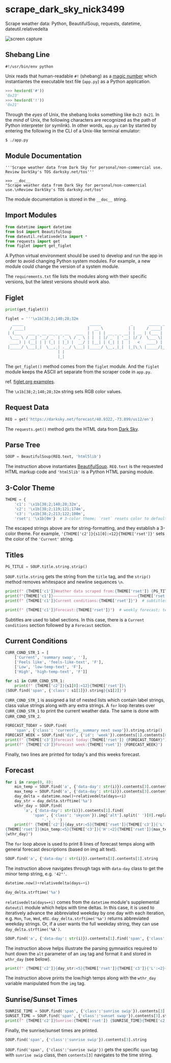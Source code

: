 # scrape_dark_sky_nick3499
Scrape weather data: Python, BeautifulSoup, requests, datetime, dateutil.relativedelta

![screen capture](screen_capture.png)

## Shebang Line

```shell
#!/usr/bin/env python
```

Unix reads that human-readable `#!` (shebang) as a [magic number](https://en.wikipedia.org/wiki/Shebang_(Unix)#Magic_number) which instantiantes the executable text file (`app.py`) as a Python application.

```python
>>> hex(ord('#'))
'0x23'
>>> hex(ord('!'))
'0x21'
```

Through the _eyes_ of Unix, the shebang looks something like `0x23 0x21`. In the _mind_ of Unix, the following characters are recognized as the path of Python interpreter (or symlink). In other words, `app.py` can by started by entering the following in the CLI of a Unix-like terminal emulator:

```shell
$ ./app.py
```

## Module Documentation

```
'''Scrape weather data from Dark Sky for personal/non-commercial use. Review DarkSky's TOS darksky.net/tos'''
```

```
>>> __doc__
"Scrape weather data from Dark Sky for personal/non-commercial use.\nReview DarkSky's TOS darksky.net/tos"
```

The module documentation is stored in the `__doc__` string.

## Import Modules

```python
from datetime import datetime
from bs4 import BeautifulSoup
from dateutil.relativedelta import *
from requests import get
from figlet import get_figlet
```

A Python virtual environment should be used to develop and run the app in order to avoid changing Python system modules. For example, a new module could change the version of a system module.

The `requirements.txt` file lists the modules along with their specific versions, but the latest versions should work also.

## Figlet

```python
print(get_figlet())
```

```python
figlet = '''\x1b[38;2;140;28;32m
   _____                             _____             _       _____ _
  / ____|                           |  __ \           | |     / ____| |
 | (___   ___ _ __ __ _ _ __   ___  | |  | | __ _ _ __| | __ | (___ | | ___   _
  \___ \ / __| '__/ _` | '_ \ / _ \ | |  | |/ _` | '__| |/ /  \___ \| |/ / | | |\x1b[38;2;119;121;174m
  ____) | (__| | | (_| | |_) |  __/ | |__| | (_| | |  |   <   ____) |   <| |_| |
 |_____/ \___|_|  \__,_| .__/ \___| |_____/ \__,_|_|  |_|\_\ |_____/|_|\_\___, |\x1b[38;2;140;28;32m
                       | |                                                 __/ |
                       |_|                                                |___/\x1b[0m'''
```

The `get_figlet()` method comes from the `figlet` module. And the `figlet` module keeps the ASCII art separate from the scraper code in `app.py`.

ref. [figlet.org examples](http://www.figlet.org/examples.html).

The `\x1b[38;2;140;28;32m` string sets RGB color values.

## Request Data

```python
REQ = get('https://darksky.net/forecast/40.9322,-73.899/us12/en')
```

The `requests.get()` method gets the HTML data from [Dark Sky](https://darksky.net/).

## Parse Tree

```python
SOUP = BeautifulSoup(REQ.text, 'html5lib')
```

The instruction above instantiates [BeautifulSoup](https://www.crummy.com/software/BeautifulSoup/bs4/doc/#quick-start). `REQ.text` is the requested HTML markup code and `'html5lib'` is a Python HTML parsing module.

## 3-Color Theme

```python
THEME = {
    'c1': '\x1b[38;2;140;28;32m',
    'c2': '\x1b[38;2;119;121;174m',
    'c3': '\x1b[38;2;213;122;100m',
    'rset': '\x1b[0m'}  # 3-color theme; `rset` resets color to default
```

The escaped strings above are for string-formatting, and they establish a 3-color theme. For example, `'{THEME['c2']}{s1[0]:<12}{THEME['rset']}'` sets the color of the `'Current'` string.

## Titles

```python
PG_TITLE = SOUP.title.string.strip()
```

`SOUP.title.string` gets the string from the `title` tag, and the `strip()` method removes whitespace and newline sequences `\n`.

```python
print(f" {THEME['c1']}Weather data scraped from:{THEME['rset']} {PG_TITLE}")
print(f"{THEME['c1']}―――――――――――――――――――――――――――――――――――――{THEME['rset']}")
print(f" {THEME['c1']}Current conditions:{THEME['rset']}")  # subtitles
```

```python
print(f" {THEME['c1']}Forecast:{THEME['rset']}")  # weekly forecast; temps/conditions
```

Subtitles are used to label sections. In this case, there is a `Current conditions` section followed by a `Forecast` section.

## Current Conditions

```python
CURR_COND_STR_1 = [
    ['Current', 'summary swap', ''],
    ['Feels like', 'feels-like-text', 'F'],
    ['Low', 'low-temp-text', 'F'],
    ['High', 'high-temp-text', 'F']]

for s1 in CURR_COND_STR_1:
    print(f" {THEME['c2']}{s1[0]:<12}{THEME['rset']}\
{SOUP.find('span', {'class': s1[1]}).string}{s1[2]}")
```

`CURR_COND_STR_1` is assigned a list of nested lists which contain label strings, class value strings along with any extra strings. A `for` loop iterates over `CURR_COND_STR_1` to print the current weather data. The same is done with `CURR_COND_STR_2`.

```python
FORECAST_TODAY = SOUP.find(
    'span', {'class': 'currently__summary next swap'}).string.strip()
FORECAST_WEEK = SOUP.find('div', {'id': 'week'}).contents[1].contents[0].strip()
print(f" {THEME['c3']}Forecast today:{THEME['rset']} {FORECAST_TODAY}")
print(f" {THEME['c3']}Forecast week:{THEME['rset']} {FORECAST_WEEK}")
```

Finally, two lines are printed for today's and this weeks forecast.

## Forecast

```python
for i in range(0, 8):
    min_temp = SOUP.find('a', {'data-day': str(i)}).contents[3].contents[1].string
    max_temp = SOUP.find('a', {'data-day': str(i)}).contents[3].contents[5].string
    day_delta = datetime.now()+relativedelta(days=+i)
    day_str = day_delta.strftime('%a')
    wthr_day = SOUP.find(
        'a', {'data-day': str(i)}).contents[1].find(
            'span', {'class': 'skycon'}).img['alt'].split(' ')[0].replace(
                '-', ' ')
    print(f" {THEME['c2']}{day_str:<5}{THEME['rset']}{THEME['c3']}{'L':<2}\
{THEME['rset']}{min_temp:<5}{THEME['c3']}{'H':<2}{THEME['rset']}{max_temp:<5}\
{wthr_day}")
```

The `for` loop above is used to print 8 lines of forecast temps along with general forecast descriptions (based on img alt text).

```python
SOUP.find('a', {'data-day': str(i)}).contents[3].contents[1].string
```

The instruction above navigates through tags with `data-day` class to get the minor temp string, e.g. `'42°'`.

```python
datetime.now()+relativedelta(days=+i)
```

```python
day_delta.strftime('%a')
```

`relativedelta(days=+i)` comes from the `datetime` module's supplemental `dateutil` module which helps with time deltas. In this case, it is used to iteratively advance the abbreviated weekday by one day with each iteration, e.g. `Mon`, `Tue`, `Wed`, etc. `day_delta.strftime('%a')` returns abbreviated weekday strings. Or, if a user wants the full weekday string, they can use `day_delta.strftime('%A')`.

```python
SOUP.find('a', {'data-day': str(i)}).contents[1].find('span', {'class': 'skycon'}).img['alt'].split(' ')[0].replace('-', ' ')
```

The instruction above helps illustrate the parsing gymnastics required to hunt down the `alt` parameter of an `img` tag and format it and stored in `wthr_day` (see below).

```python
print(f" {THEME['c2']}{day_str:<5}{THEME['rset']}{THEME['c3']}{'L':<2}{THEME['rset']}{min_temp:<5}{THEME['c3']}{'H':<2}{THEME['rset']}{max_temp:<5}{wthr_day}")
```

The instruction above prints the low/high temps along with the `wthr_day` variable manipulated from the `img` tag.

## Sunrise/Sunset Times

```python
SUNRISE_TIME = SOUP.find('span', {'class':'sunrise swip'}).contents[3].string
SUNSET_TIME = SOUP.find('span', {'class':'sunset swap'}).contents[3].string
print(f" {THEME['c2']}Sunrise:{THEME['rset']} {SUNRISE_TIME}{THEME['c2']} | Sunset:{THEME['rset']} {SUNSET_TIME}")
```

Finally, the sunrise/sunset times are printed.

```python
SOUP.find('span', {'class':'sunrise swip'}).contents[3].string
```

`SOUP.find('span', {'class':'sunrise swip'})` gets the specific `span` tag with `sunrise swip` class, then `contents[3]` navigates to the time string.
